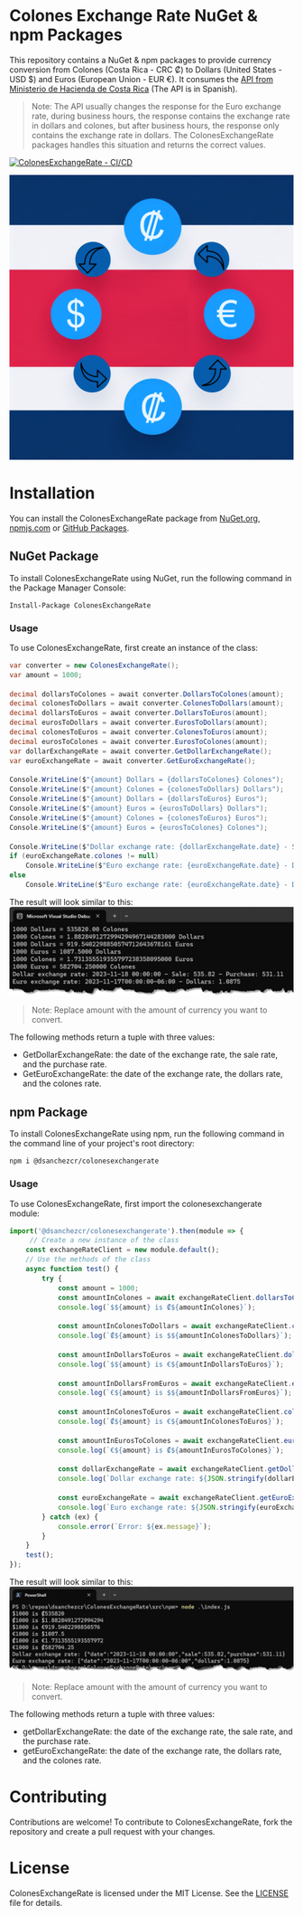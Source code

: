 # Colones Exchange Rate NuGet & npm Packages
This repository contains a NuGet & npm packages to provide currency conversion from Colones (Costa Rica - CRC ₡) to Dollars (United States - USD $) and Euros (European Union - EUR €). It consumes the [API from Ministerio de Hacienda de Costa Rica](https://api.hacienda.go.cr/indicadores/tc) (The API is in Spanish).

> Note: The API usually changes the response for the Euro exchange rate, during business hours, the response contains the exchange rate in dollars and colones, but after business hours, the response only contains the exchange rate in dollars. The ColonesExchangeRate packages handles this situation and returns the correct values.

[![ColonesExchangeRate - CI/CD](https://github.com/dsanchezcr/ColonesExchangeRate/actions/workflows/workflow.yaml/badge.svg)](https://github.com/dsanchezcr/ColonesExchangeRate/actions/workflows/workflow.yaml)

![](https://raw.githubusercontent.com/dsanchezcr/ColonesExchangeRate/main/images/Icon.png)

# Installation
You can install the ColonesExchangeRate package from [NuGet.org](https://www.nuget.org/packages/ColonesExchangeRate), [npmjs.com](https://www.npmjs.com/package/@dsanchezcr/colonesexchangerate) or [GitHub Packages](https://github.com/dsanchezcr?tab=packages&repo_name=ColonesExchangeRate).


## NuGet Package
To install ColonesExchangeRate using NuGet, run the following command in the Package Manager Console:
```dotnetcli
Install-Package ColonesExchangeRate
```
### Usage
To use ColonesExchangeRate, first create an instance of the class:

```csharp
var converter = new ColonesExchangeRate();
var amount = 1000;

decimal dollarsToColones = await converter.DollarsToColones(amount);
decimal colonesToDollars = await converter.ColonesToDollars(amount);
decimal dollarsToEuros = await converter.DollarsToEuros(amount);
decimal eurosToDollars = await converter.EurosToDollars(amount);
decimal colonesToEuros = await converter.ColonesToEuros(amount);
decimal eurosToColones = await converter.EurosToColones(amount);
var dollarExchangeRate = await converter.GetDollarExchangeRate();
var euroExchangeRate = await converter.GetEuroExchangeRate();

Console.WriteLine($"{amount} Dollars = {dollarsToColones} Colones");
Console.WriteLine($"{amount} Colones = {colonesToDollars} Dollars");
Console.WriteLine($"{amount} Dollars = {dollarsToEuros} Euros");
Console.WriteLine($"{amount} Euros = {eurosToDollars} Dollars");
Console.WriteLine($"{amount} Colones = {colonesToEuros} Euros");
Console.WriteLine($"{amount} Euros = {eurosToColones} Colones");
    
Console.WriteLine($"Dollar exchange rate: {dollarExchangeRate.date} - Sale: {dollarExchangeRate.sale} - Purchase: {dollarExchangeRate.purchase}");
if (euroExchangeRate.colones != null)
    Console.WriteLine($"Euro exchange rate: {euroExchangeRate.date} - Dollars: {euroExchangeRate.dollars} - Colones: {euroExchangeRate.colones}");
else
    Console.WriteLine($"Euro exchange rate: {euroExchangeRate.date} - Dollars: {euroExchangeRate.dollars}");
```
The result will look similar to this:
![Console Result](https://raw.githubusercontent.com/dsanchezcr/ColonesExchangeRate/main/images/ConsoleResult.jpg)

> Note: Replace amount with the amount of currency you want to convert.

The following methods return a tuple with three values: 
- GetDollarExchangeRate: the date of the exchange rate, the sale rate, and the purchase rate.
- GetEuroExchangeRate: the date of the exchange rate, the dollars rate, and the colones rate.

## npm Package

To install ColonesExchangeRate using npm, run the following command in the command line of your project's root directory:

```cli
npm i @dsanchezcr/colonesexchangerate
```

### Usage

To use ColonesExchangeRate, first import the colonesexchangerate module:
```javascript
import('@dsanchezcr/colonesexchangerate').then(module => {
     // Create a new instance of the class
    const exchangeRateClient = new module.default();
    // Use the methods of the class
    async function test() {
        try {
            const amount = 1000;
            const amountInColones = await exchangeRateClient.dollarsToColones(amount);
            console.log(`$${amount} is ₡${amountInColones}`);

            const amountInColonesToDollars = await exchangeRateClient.colonesToDollars(amount);
            console.log(`₡${amount} is $${amountInColonesToDollars}`);

            const amountInDollarsToEuros = await exchangeRateClient.dollarsToEuros(amount);
            console.log(`$${amount} is €${amountInDollarsToEuros}`);

            const amountInDollarsFromEuros = await exchangeRateClient.eurosToDollars(amount);
            console.log(`€${amount} is $${amountInDollarsFromEuros}`);

            const amountInColonesToEuros = await exchangeRateClient.colonesToEuros(amount);
            console.log(`₡${amount} is €${amountInColonesToEuros}`);

            const amountInEurosToColones = await exchangeRateClient.eurosToColones(amount);
            console.log(`€${amount} is ₡${amountInEurosToColones}`);

            const dollarExchangeRate = await exchangeRateClient.getDollarExchangeRate();
            console.log(`Dollar exchange rate: ${JSON.stringify(dollarExchangeRate)}`);

            const euroExchangeRate = await exchangeRateClient.getEuroExchangeRate();
            console.log(`Euro exchange rate: ${JSON.stringify(euroExchangeRate)}`);
        } catch (ex) {
            console.error(`Error: ${ex.message}`);
        }
    }
    test();
});
```
The result will look similar to this:
![npm console result](https://raw.githubusercontent.com/dsanchezcr/ColonesExchangeRate/main/images/npmConsoleResult.jpg)

> Note: Replace amount with the amount of currency you want to convert.

The following methods return a tuple with three values: 
- getDollarExchangeRate: the date of the exchange rate, the sale rate, and the purchase rate.
- getEuroExchangeRate: the date of the exchange rate, the dollars rate, and the colones rate.

# Contributing
Contributions are welcome! To contribute to ColonesExchangeRate, fork the repository and create a pull request with your changes.

# License
ColonesExchangeRate is licensed under the MIT License. See the [LICENSE](/LICENSE) file for details.
